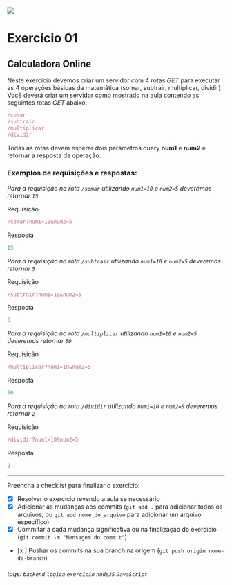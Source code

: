 ![](https://i.imgur.com/xG74tOh.png)

# Exercício 01

## Calculadora Online

Neste exercício devemos criar um servidor com 4 rotas _GET_ para executar as 4 operações básicas da matemática (somar, subtrair, multiplicar, dividir)
Você deverá criar um servidor como mostrado na aula contendo as seguintes rotas _GET_ abaixo:

```javascript
/somar
/subtrair
/multiplicar
/dividir
```

Todas as rotas devem esperar dois parâmetros query **num1** e **num2** e retornar a resposta da operação.

### Exemplos de requisições e respostas:

_Para a requisição na rota `/somar` utilizando `num1=10` e `num2=5` deveremos retornar `15`_

Requisição

```javascript
/somar?num1=10&num2=5
```

Resposta

```javascript
15
```

_Para a requisição na rota `/subtrair` utilizando `num1=10` e `num2=5` deveremos retornar `5`_

Requisição

```javascript
/subtrair?num1=10&num2=5
```

Resposta

```javascript
5
```

_Para a requisição na rota `/multiplicar` utilizando `num1=10` e `num2=5` deveremos retornar `50`_

Requisição

```javascript
/multiplicar?num1=10&num2=5
```

Resposta

```javascript
50
```

_Para a requisição na rota `/dividir` utilizando `num1=10` e `num2=5` deveremos retornar `2`_

Requisição

```javascript
/dividir?num1=10&num2=5
```

Resposta

```javascript
2
```

---

Preencha a checklist para finalizar o exercício:

-   [x] Resolver o exercício revendo a aula se necessário
-   [x] Adicionar as mudanças aos commits (`git add .` para adicionar todos os arquivos, ou `git add nome_do_arquivo` para adicionar um arquivo específico)
-   [x] Commitar a cada mudança significativa ou na finalização do exercício (`git commit -m "Mensagem do commit"`)
-   [x
] Pushar os commits na sua branch na origem (`git push origin nome-da-branch`)

###### tags: `backend` `lógica` `exercício` `nodeJS` `JavaScript`
